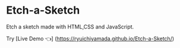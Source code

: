# Etch-a-Sketch

Etch a sketch made with HTML,CSS and JavaScript.

Try [Live Demo 👈] (https://ryuichiyamada.github.io/Etch-a-Sketch/)